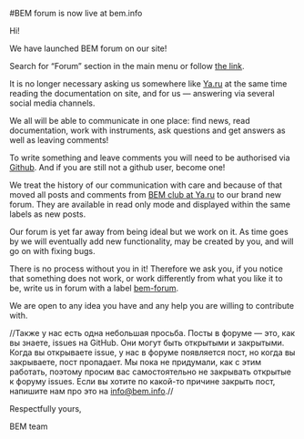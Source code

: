 #BEM forum is now live at bem.info

Hi!

We have launched BEM forum on our site!

Search for “Forum” section in the main menu or follow [the link](https://ru.bem.info/forum).

It is no longer necessary asking us somewhere like [Ya.ru](http://clubs.ya.ru/bem) at the same time reading the documentation on site, and for us — answering via several social media channels.

We all will be able to communicate in one place: find news, read documentation, work with instruments, ask questions and get answers as well as leaving comments!

To write something and leave comments you will need to be authorised via [Github](https://github.com). And if you are still not a github user, become one!

We treat the history of our communication with care and because of that moved all posts and comments from [BEM club at Ya.ru](http://clubs.ya.ru/bem) to our brand new forum. They are available in read only mode and displayed within the same labels as new posts.

Our forum is yet far away from being ideal but we work on it. As time goes by we will eventually add new functionality, may be created by you, and will go on with fixing bugs.

There is no process without you in it! Therefore we ask you, if you notice that something does not work, or work differently from what you like it to be, write us in forum with a label [bem-forum](https://ru.bem.info/forum/?labels=bem-forum).

We are open to any idea you have and any help you are willing to contribute with.

//Также у нас есть одна небольшая просьба. Посты в форуме — это, как вы знаете, issues на GitHub. Они могут быть открытыми и закрытыми. Когда вы открываете issue, у нас в форуме появляется пост, но когда вы закрываете, пост пропадает. Мы пока не придумали, как с этим работать, поэтому просим вас самостоятельно не закрывать открытые к форуму issues. Если вы хотите по какой-то причине закрыть пост, напишите нам про это на info@bem.info.//

Respectfully yours,

BEM team
